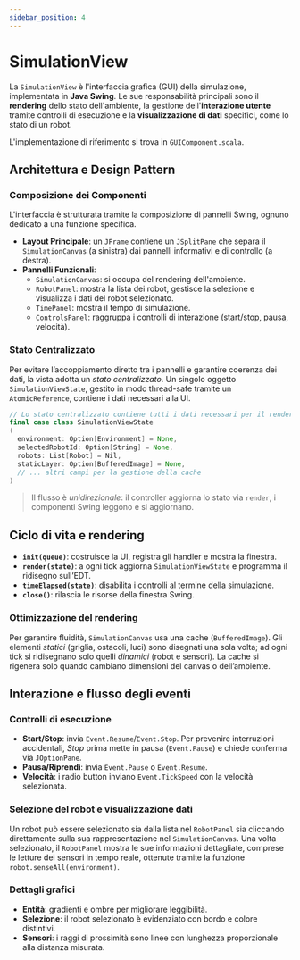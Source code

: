 ```yaml
---
sidebar_position: 4
---
```


# SimulationView

La `SimulationView` è l'interfaccia grafica (GUI) della simulazione, implementata in **Java Swing**. Le sue
responsabilità principali sono il **rendering** dello stato dell'ambiente, la gestione dell'**interazione utente**
tramite controlli di esecuzione e la **visualizzazione di dati** specifici, come lo stato di un robot. 

L'implementazione di riferimento si trova in `GUIComponent.scala`.

## Architettura e Design Pattern

### Composizione dei Componenti

L'interfaccia è strutturata tramite la composizione di pannelli Swing, ognuno dedicato a una funzione specifica.

* **Layout Principale**: un `JFrame` contiene un `JSplitPane` che separa il `SimulationCanvas` (a sinistra) dai
  pannelli informativi e di controllo (a destra).
* **Pannelli Funzionali**:
    * `SimulationCanvas`: si occupa del rendering dell'ambiente.
    * `RobotPanel`: mostra la lista dei robot, gestisce la selezione e visualizza i dati del robot selezionato.
    * `TimePanel`: mostra il tempo di simulazione.
    * `ControlsPanel`: raggruppa i controlli di interazione (start/stop, pausa, velocità).

### Stato Centralizzato

Per evitare l’accoppiamento diretto tra i pannelli e garantire coerenza dei dati, la vista adotta un *stato
centralizzato*.
Un singolo oggetto `SimulationViewState`, gestito in modo thread-safe tramite un `AtomicReference`, contiene i dati
necessari alla UI.

```scala
// Lo stato centralizzato contiene tutti i dati necessari per il rendering
final case class SimulationViewState
(
  environment: Option[Environment] = None,
  selectedRobotId: Option[String] = None,
  robots: List[Robot] = Nil,
  staticLayer: Option[BufferedImage] = None,
  // ... altri campi per la gestione della cache
)
```

> Il flusso è *unidirezionale*: il controller aggiorna lo stato via `render`, i componenti Swing leggono e si
> aggiornano.

## Ciclo di vita e rendering

* **`init(queue)`**: costruisce la UI, registra gli handler e mostra la finestra.
* **`render(state)`**: a ogni tick aggiorna `SimulationViewState` e programma il ridisegno sull’EDT.
* **`timeElapsed(state)`**: disabilita i controlli al termine della simulazione.
* **`close()`**: rilascia le risorse della finestra Swing.

### Ottimizzazione del rendering

Per garantire fluidità, `SimulationCanvas` usa una cache (`BufferedImage`). Gli elementi *statici* (griglia, ostacoli,
luci) sono disegnati una sola volta; ad ogni tick si ridisegnano solo quelli *dinamici* (robot e sensori). La cache si
rigenera solo quando cambiano dimensioni del canvas o dell’ambiente.

## Interazione e flusso degli eventi

### Controlli di esecuzione

* **Start/Stop**: invia `Event.Resume`/`Event.Stop`. Per prevenire interruzioni accidentali, *Stop* prima mette in pausa
  (`Event.Pause`) e chiede conferma via `JOptionPane`.
* **Pausa/Riprendi**: invia `Event.Pause` o `Event.Resume`.
* **Velocità**: i radio button inviano `Event.TickSpeed` con la velocità selezionata.

### Selezione del robot e visualizzazione dati

Un robot può essere selezionato sia dalla lista nel `RobotPanel` sia cliccando direttamente sulla sua rappresentazione
nel `SimulationCanvas`. Una volta selezionato, il `RobotPanel` mostra le sue informazioni dettagliate, comprese le
letture dei sensori in tempo reale, ottenute tramite la funzione `robot.senseAll(environment)`.

### Dettagli grafici

* **Entità**: gradienti e ombre per migliorare leggibilità.
* **Selezione**: il robot selezionato è evidenziato con bordo e colore distintivi.
* **Sensori**: i raggi di prossimità sono linee con lunghezza proporzionale alla distanza misurata.